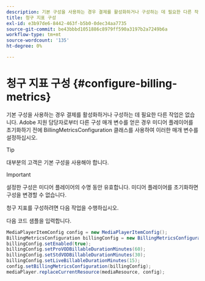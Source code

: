 ```yaml
---
description: 기본 구성을 사용하는 경우 결제를 활성화하거나 구성하는 데 필요한 다른 작업은 없습니다. Adobe 지원 담당자로부터 다른 구성 매개 변수를 얻은 경우 미디어 플레이어를 초기화하기 전에 BillingMetricsConfiguration 클래스를 사용하여 이러한 매개 변수를 설정하십시오.
title: 청구 지표 구성
exl-id: e3b97de6-8442-463f-b5b0-0dec34aa7735
source-git-commit: be43bbbd1051886c8979ff590a3197b2a7249b6a
workflow-type: tm+mt
source-wordcount: '135'
ht-degree: 0%

---
```


# 청구 지표 구성 {#configure-billing-metrics}

기본 구성을 사용하는 경우 결제를 활성화하거나 구성하는 데 필요한 다른 작업은 없습니다. Adobe 지원 담당자로부터 다른 구성 매개 변수를 얻은 경우 미디어 플레이어를 초기화하기 전에 BillingMetricsConfiguration 클래스를 사용하여 이러한 매개 변수를 설정하십시오.

>[!TIP]
>
>대부분의 고객은 기본 구성을 사용해야 합니다.

>[!IMPORTANT]
>
>설정한 구성은 미디어 플레이어의 수명 동안 유효합니다. 미디어 플레이어를 초기화하면 구성을 변경할 수 없습니다.

청구 지표를 구성하려면 다음 작업을 수행하십시오.

다음 코드 샘플을 입력합니다.

```java
MediaPlayerItemConfig config = new MediaPlayerItemConfig(); 
BillingMetricsConfiguration billingConfig = new BillingMetricsConfiguration(); 
billingConfig.setEnabled(true); 
billingConfig.setProVODBillableDurationMinutes(60); 
billingConfig.setStdVODBillableDurationMinutes(30); 
billingConfig.setLiveBillableDurationMinutes(15); 
config.setBillingMetricsConfiguration(billingConfig); 
mediaPlayer.replaceCurrentResource(mediaResource, config);
```
